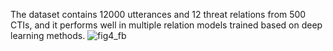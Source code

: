 The dataset contains 12000 utterances and 12 threat relations from 500 CTIs, and it performs well in multiple relation models trained based on deep learning methods.
![fig4_fb](https://github.com/wyhellobatian/TreatRE/assets/113501900/46785cf1-0ea3-4dfb-9c9e-04c7fb0c8a1d)

